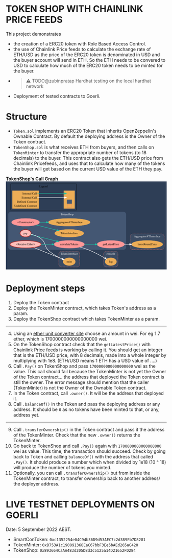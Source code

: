 # TOKEN SHOP WITH CHAINLINK PRICE FEEDS

This project demonstrates

- the creation of a ERC20 token with Role Based Access Control.
- the use of Chainlink Price feeds to calculate the exchange rate of ETH/USD as the price of the ERC20 token is denominated in USD and the buyer account will send in ETH. So the ETH needs to be convered to USD to calculate how much of the ERC20 token needs to be minted for the buyer.
- > :warning: TODO@zubinpratap Hardhat testing on the local hardhat network
- Deployment of tested contracts to Goerli.

# Structure

- `Token.sol` implements an ERC20 Token that inherits OpenZeppelin's Ownable Contract. By default the deploying address is the Owner of the Token contract.
- `TokenShop.sol` is what receives ETH from buyers, and then calls on `TokenMinter` to transfer the appropriate number of tokens (to 18 decimals) to the buyer. This contract also gets the ETH/USD price from Chainlink Pricefeeds, and uses that to calculate how many of the tokens the buyer will get based on the current USD value of the ETH they pay.

**TokenShop's Call Graph**
![Contract Call Graph](./images/TokenShop.svg)

# Deployment steps

1. Deploy the Token contract
2. Deploy the TokenMinter contract, which takes Token's address as a param.
3. Deploy the TokenShop contract which takes TokenMinter as a param.
<hr />

4. Using an [ether unit converter site](https://goerli.etherscan.io/unitconverter) choose an amount in wei. For eg 1.7 ether, which is 1700000000000000000 wei.
5. On the TokenShop contract check that the `getLatestPrice()` with Chainlink Price feeds is working by calling it. You should get an integer that is the ETH/USD price, with 8 decimals, made into a whole integer by multiplying with 1e8. (ETH/USD means 1 ETH has a USD value of ....)
6. Call `.Pay()` on TokenShop and pass `1700000000000000000` wei as the value. This call should fail because the TokenMinter is not yet the Owner of the Token contract... the address that deployed the Token contract is still the owner. The error message should mention that the caller (TokenMinter) is not the Owner of the Ownable Token contract.
7. In the Token contract, call `.owner()`. It will be the address that deployed it.
8. Call `.balanceOf()` in the Token and pass the deploying address or any address. It should be `0` as no tokens have been minted to that, or any, address yet.
<hr />

9. Call `.transferOwnership()` in the Token contract and pass it the address of the TokenMinter. Check that the new `.owner()` returns the TokenMinter.
10. Go back to TokenShop and call `.Pay()` again with `1700000000000000000` wei as value. This time, the transaction should succeed. Check by going back to Token and calling `balanceOf()` with the address that called `.Pay()`. It should produce a number which when divided by 1e18 (10 ^ 18) will produce the number of tokens you minted.
11. Optionally, you can call `.transferOwnership()` but from inside the TokenMinter contract, to transfer ownership back to another address/ the deployer address.


# LIVE TESTNET DEPLOYMENTS ON GOERLI
Date: 5 September 2022 AEST.

- SmartConToken: `0xc1352254e04C94b36D9d53AEC7c2d389Eb7D8281`
- TokenMinter: `0xD753A1c190091368EaC67bbF3Ee5bAEd265aC420`
- TokenShop: `0x893664CaAA483d205D8d3c5125a14D21652FD284`